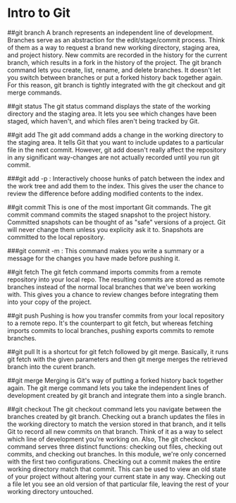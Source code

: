 # Intro to Git

##git branch
A branch represents an independent line of development. Branches serve as an abstraction for the edit/stage/commit process. Think of them as a way to request a brand new working directory, staging area, and project history. New commits are recorded in the history for the current branch, which results in a fork in the history of the project. The git branch command lets you create, list, rename, and delete branches. It doesn't let you switch between branches or put a forked history back together again. For this reason, git branch is tightly integrated with the git checkout and git merge commands.

##git status
The git status command displays the state of the working directory and the staging area. It lets you see which changes have been staged, which haven't, and which files aren't being tracked by Git. 

##git add
The git add command adds a change in the working directory to the staging area. It tells Git that you want to include updates to a particular file in the next commit. However, git add doesn't really affect the repository in any significant way-changes are not actually recorded until you run git commit.

###git add -p : 
Interactively choose hunks of patch between the index and the work tree and add them to the index. This gives the user the chance to review the difference before adding modified contents to the index.

##git commit
This is one of the most important Git commands. The git commit command commits the staged snapshot to the project history. Committed snapshots can be thought of as "safe" versions of a project. Git will never change them unless you explicity ask it to. Snapshots are committed to the local repository.

###git commit -m : 
This command makes you write a summary or a message for the changes you have made before pushing it. 

##git fetch
The git fetch command imports commits from a remote repository into your local repo. The resulting commits are stored as remote branches instead of the normal local branches that we've been working with. This gives you a chance to review changes before integrating them into your copy of the project.

##git push
Pushing is how you transfer commits from your local repository to a remote repo. It's the counterpart to git fetch, but whereas fetching imports commits to local branches, pushing exports commits to remote branches.

##git pull
It is a shortcut for git fetch followed by git merge. Basically, it runs git fetch with the given parameters and then git merge merges the retrieved branch into the curent branch.

##git merge 
Merging is Git's way of putting a forked history back together again. The git merge command lets you take the independent lines of development created by git branch and integrate them into a single branch.

##git checkout
The git checkout command lets you navigate between the branches created by git branch. Checking out a branch updates the files in the working directory to match the version stored in that branch, and it tells Git to record all new commits on that branch. Think of it as a way to select which line of development you're working on. Also, The git checkout command serves three distinct functions: checking out files, checking out commits, and checking out branches. In this module, we're only concerned with the first two configurations. Checking out a commit makes the entire working directory match that commit. This can be used to view an old state of your project without altering your current state in any way. Checking out a file let you see an old version of that particular file, leaving the rest of your working directory untouched.